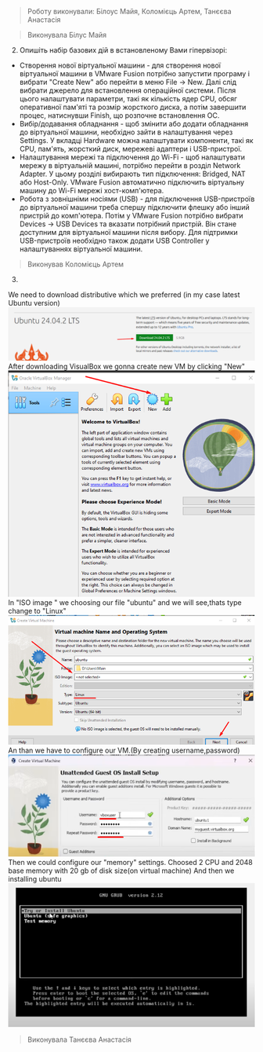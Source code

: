 > Роботу виконували: Білоус Майя, Коломієць Артем, Танєєва Анастасія

> Виконувала Білус Майя
2. Опишіть набір базових дій в встановленому Вами гіпервізорі:
- Створення нової віртуальної машини - для створення нової віртуальної машини в VMware Fusion потрібно запустити програму і вибрати "Create New" або перейти в меню File → New. Далі слід вибрати джерело для встановлення операційної системи. Після цього налаштувати параметри, такі як кількість ядер CPU, обсяг оперативної пам'яті та розмір жорсткого диска, а потім завершити процес, натиснувши Finish, що розпочне встановлення ОС.
- Вибір/додавання обладнання - щоб змінити або додати обладнання до віртуальної машини, необхідно зайти в налаштування через Settings. У вкладці Hardware можна налаштувати компоненти, такі як CPU, пам'ять, жорсткий диск, мережеві адаптери і USB-пристрої.
- Налаштування мережі та підключення до Wi-Fi - щоб налаштувати мережу в віртуальній машині, потрібно перейти в розділ Network Adapter. У цьому розділі вибирають тип підключення: Bridged, NAT або Host-Only. VMware Fusion автоматично підключить віртуальну машину до Wi-Fi мережі хост-комп'ютера. 
- Робота з зовнішніми носіями (USB) - для підключення USB-пристроїв до віртуальної машини треба спершу підключити флешку або інший пристрій до комп'ютера. Потім у VMware Fusion потрібно вибрати Devices → USB Devices та вказати потрібний пристрій. Він стане доступним для віртуальної машини після вибору. Для підтримки USB-пристроїв необхідно також додати USB Controller у налаштуваннях віртуальної машини.

> Виконував Коломієць Артем
3. 

We need to download distributive which we preferred (in my case latest Ubuntu version)
![alt text](image-1.png)
After downloading VisualBox we gonna create new VM by clicking "New"
![alt text](image.png)
In "ISO image " we choosing our file "ubuntu" and we will see,thats type change to "Linux"
![alt text](image-2.png)
An than we have to configure our VM.(By creating username,password)
![alt text](image-3.png)
Then we could configure our "memory" settings. Choosed 2 CPU and 2048 base memory with 20 gb of disk size(on virtual machine)
And then we installing ubuntu
![alt text](image-4.png)

> Виконувала Танєєва Анастасія
